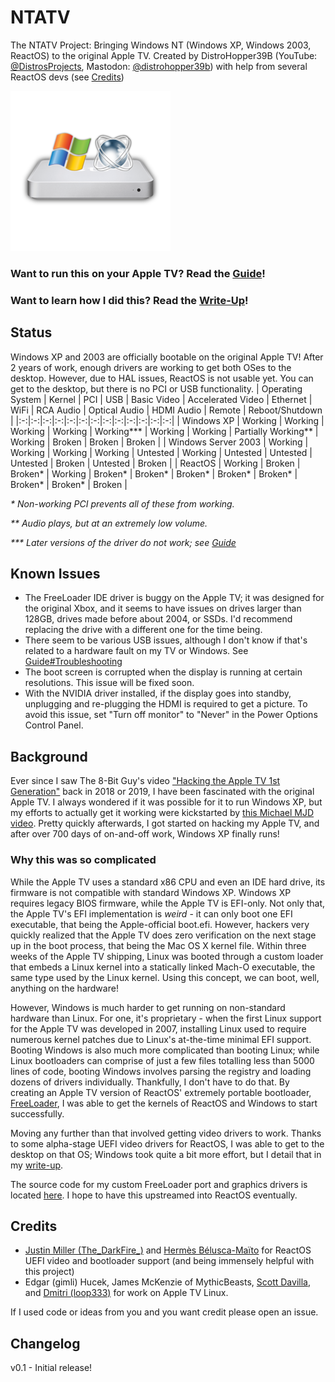 # NTATV
The NTATV Project: Bringing Windows NT (Windows XP, Windows 2003, ReactOS) to the original Apple TV. Created by DistroHopper39B (YouTube: [@DistrosProjects](https://youtube.com/@DistrosProjects), Mastodon: [@distrohopper39b](https://bitbang.social/@distrohopper39b)) with help from several ReactOS devs (see [Credits](#credits))


![NTATV Logo](NTATV_Logo_256.png)

### Want to run this on your Apple TV? Read the [Guide](Docs/Guide.md)!
### Want to learn how I did this? Read the [Write-Up](Docs/Write-Up.md)!
## Status
Windows XP and 2003 are officially bootable on the original Apple TV! After 2 years of work, enough drivers are working to get both OSes to the desktop. However, due to HAL issues, ReactOS is not usable yet. You can get to the desktop, but there is no PCI or USB functionality.
| Operating System | Kernel | PCI | USB | Basic Video | Accelerated Video | Ethernet | WiFi | RCA Audio | Optical Audio | HDMI Audio | Remote | Reboot/Shutdown |
|:-:|:-:|:-:|:-:|:-:|:-:|:-:|:-:|:-:|:-:|:-:|:-:|:-:|
| Windows XP | Working | Working | Working | Working | Working*** | Working | Working | Partially Working** | Working | Broken | Broken | Broken |
| Windows Server 2003 | Working | Working | Working | Working | Untested | Working | Untested | Untested | Untested | Broken | Untested | Broken |
| ReactOS | Working | Broken | Broken* | Working | Broken* | Broken* | Broken* | Broken* | Broken* | Broken* | Broken* | Broken |

*\* Non-working PCI prevents all of these from working.*

*\*\* Audio plays, but at an extremely low volume.*

*\*\*\* Later versions of the driver do not work; see [Guide](Docs/Guide.md#installing-the-nvidia-driver)*

## Known Issues
* The FreeLoader IDE driver is buggy on the Apple TV; it was designed for the original Xbox, and it seems to have issues on drives larger than 128GB, drives made before about 2004, or SSDs. I'd recommend replacing the drive with a different one for the time being.
* There seem to be various USB issues, although I don't know if that's related to a hardware fault on my TV or Windows. See [Guide#Troubleshooting](Docs/Guide.md#troubleshooting)
* The boot screen is corrupted when the display is running at certain resolutions. This issue will be fixed soon.
* With the NVIDIA driver installed, if the display goes into standby, unplugging and re-plugging the HDMI is required to get a picture. To avoid this issue, set "Turn off monitor" to "Never" in the Power Options Control Panel.

## Background
Ever since I saw The 8-Bit Guy's video ["Hacking the Apple TV 1st Generation"](https://youtu.be/Q9Acyy9lGSM) back in 2018 or 2019, I have been fascinated with the original Apple TV. I always wondered if it was possible for it to run Windows XP, but my efforts to actually get it working were kickstarted by [this Michael MJD video](https://youtu.be/3rBFkwtaQbU). Pretty quickly afterwards, I got started on hacking my Apple TV, and after over 700 days of on-and-off work, Windows XP finally runs!
### Why this was so complicated
While the Apple TV uses a standard x86 CPU and even an IDE hard drive, its firmware is not compatible with standard Windows XP. Windows XP requires legacy BIOS firmware, while the Apple TV is EFI-only. Not only that, the Apple TV's EFI implementation is *weird* - it can only boot one EFI executable, that being the Apple-official boot.efi. However, hackers very quickly realized that the Apple TV does zero verification on the next stage up in the boot process, that being the Mac OS X kernel file. Within three weeks of the Apple TV shipping, Linux was booted through a custom loader that embeds a Linux kernel into a statically linked Mach-O executable, the same type used by the Linux kernel. Using this concept, we can boot, well, anything on the hardware!

However, Windows is much harder to get running on non-standard hardware than Linux. For one, it's proprietary - when the first Linux support for the Apple TV was developed in 2007, installing Linux used to require numerous kernel patches due to Linux's at-the-time minimal EFI support. Booting Windows is also much more complicated than booting Linux; while Linux bootloaders can comprise of just a few files totalling less than 5000 lines of code, booting Windows involves parsing the registry and loading dozens of drivers individually. Thankfully, I don't have to do that. By creating an Apple TV version of ReactOS' extremely portable bootloader, [FreeLoader](https://reactos.org/wiki/FreeLoader), I was able to get the kernels of ReactOS and Windows to start successfully.

Moving any further than that involved getting video drivers to work. Thanks to some alpha-stage UEFI video drivers for ReactOS, I was able to get to the desktop on that OS; Windows took quite a bit more effort, but I detail that in my [write-up](Docs/Write-Up.md). 

The source code for my custom FreeLoader port and graphics drivers is located [here](https://github.com/DistroHopper39B/reactos). I hope to have this upstreamed into ReactOS eventually.

## Credits
* [Justin Miller (The_DarkFire_)](https://github.com/DarkFire01) and [Hermès Bélusca-Maïto](https://github.com/hbelusca) for ReactOS UEFI video and bootloader support (and being immensely helpful with this project)
* Edgar (gimli) Hucek, James McKenzie of MythicBeasts, [Scott Davilla](https://github.com/davilla), and [Dmitri (loop333)](https://github.com/loop333) for work on Apple TV Linux.

If I used code or ideas from you and you want credit please open an issue.

## Changelog
v0.1 - Initial release!
